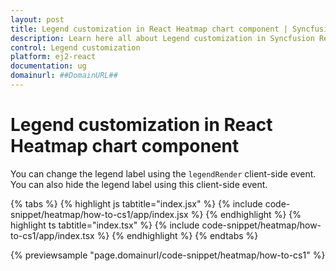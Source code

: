 ```yaml
---
layout: post
title: Legend customization in React Heatmap chart component | Syncfusion
description: Learn here all about Legend customization in Syncfusion React Heatmap chart component of Syncfusion Essential JS 2 and more.
control: Legend customization 
platform: ej2-react
documentation: ug
domainurl: ##DomainURL##
---
```


# Legend customization in React Heatmap chart component

You can change the legend label using the `legendRender` client-side event. You can also hide the legend label using this client-side event.

{% tabs %}
{% highlight js tabtitle="index.jsx" %}
{% include code-snippet/heatmap/how-to-cs1/app/index.jsx %}
{% endhighlight %}
{% highlight ts tabtitle="index.tsx" %}
{% include code-snippet/heatmap/how-to-cs1/app/index.tsx %}
{% endhighlight %}
{% endtabs %}

 {% previewsample "page.domainurl/code-snippet/heatmap/how-to-cs1" %}